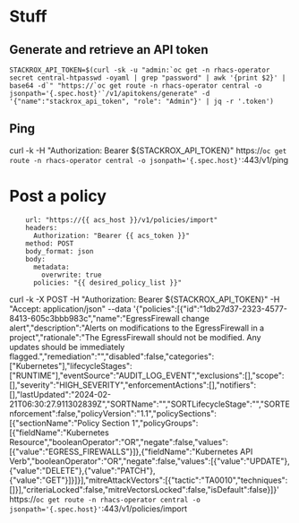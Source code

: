 # Stuff

## Generate and retrieve an API token

```
STACKROX_API_TOKEN=$(curl -sk -u "admin:`oc get -n rhacs-operator secret central-htpasswd -oyaml | grep "password" | awk '{print $2}' | base64 -d`" "https://`oc get route -n rhacs-operator central -o jsonpath='{.spec.host}'`/v1/apitokens/generate" -d '{"name":"stackrox_api_token", "role": "Admin"}' | jq -r '.token')
```

## Ping

curl -k -H "Authorization: Bearer ${STACKROX_API_TOKEN}" https://`oc get route -n rhacs-operator central -o jsonpath='{.spec.host}'`:443/v1/ping

# Post a policy
        url: "https://{{ acs_host }}/v1/policies/import"
        headers:
          Authorization: "Bearer {{ acs_token }}"
        method: POST
        body_format: json
        body:
          metadata:
            overwrite: true
          policies: "{{ desired_policy_list }}"


curl -k -X POST -H "Authorization: Bearer ${STACKROX_API_TOKEN}" -H "Accept: application/json" --data '{"policies":[{"id":"1db27d37-2323-4577-8413-605c3bbb983c","name":"EgressFirewall change alert","description":"Alerts on modifications to the EgressFirewall in a project","rationale":"The EgressFirewall should not be modified. Any updates should be immediately flagged.","remediation":"","disabled":false,"categories":["Kubernetes"],"lifecycleStages":["RUNTIME"],"eventSource":"AUDIT_LOG_EVENT","exclusions":[],"scope":[],"severity":"HIGH_SEVERITY","enforcementActions":[],"notifiers":[],"lastUpdated":"2024-02-21T06:30:27.911302839Z","SORTName":"","SORTLifecycleStage":"","SORTEnforcement":false,"policyVersion":"1.1","policySections":[{"sectionName":"Policy Section 1","policyGroups":[{"fieldName":"Kubernetes Resource","booleanOperator":"OR","negate":false,"values":[{"value":"EGRESS_FIREWALLS"}]},{"fieldName":"Kubernetes API Verb","booleanOperator":"OR","negate":false,"values":[{"value":"UPDATE"},{"value":"DELETE"},{"value":"PATCH"},{"value":"GET"}]}]}],"mitreAttackVectors":[{"tactic":"TA0010","techniques":[]}],"criteriaLocked":false,"mitreVectorsLocked":false,"isDefault":false}]}'  https://`oc get route -n rhacs-operator central -o jsonpath='{.spec.host}'`:443/v1/policies/import 


